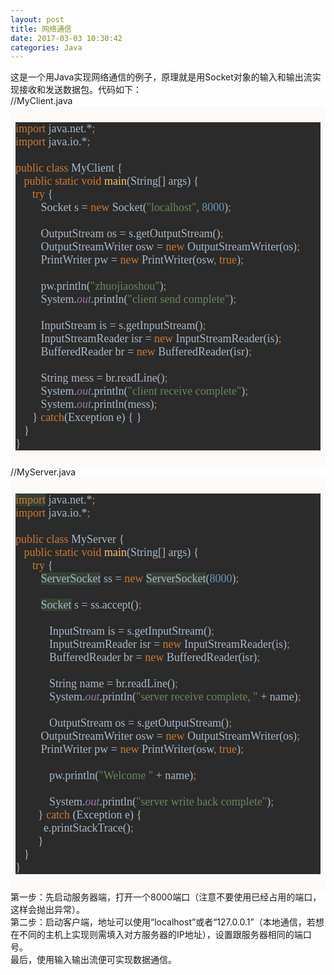 ```yaml
---
layout: post
title: 网络通信
date: 2017-03-03 10:30:42
categories: Java
---
```



<div>这是一个用Java实现网络通信的例子，原理就是用Socket对象的输入和输出流实现接收和发送数据包。代码如下：</div>
<div>//MyClient.java</div>
<div></div>
<div style="padding:8px; font-family:Monaco,Menlo,Consolas,'Courier New',monospace; color:rgb(51,51,51); background-color:rgb(251,250,248)">
<pre style="background-color:#2b2b2b; color:#a9b7c6; font-family:'Menlo'; font-size:13.5pt"><span style="color:#cc7832">import </span>java.net.*<span style="color:#cc7832">;
</span><span style="color:#cc7832">import </span>java.io.*<span style="color:#cc7832">;
</span><span style="color:#cc7832">
</span><span style="color:#cc7832">public class </span>MyClient {
&nbsp;&nbsp; <span style="color:#cc7832">public static void </span><span style="color:#ffc66d">main</span>(String[] args) {
&nbsp;&nbsp;&nbsp;&nbsp;&nbsp; <span style="color:#cc7832">try </span>{
&nbsp;&nbsp;&nbsp;&nbsp;&nbsp;&nbsp;&nbsp;&nbsp; Socket s = <span style="color:#cc7832">new </span>Socket(<span style="color:#6a8759">&quot;localhost&quot;</span><span style="color:#cc7832">, </span><span style="color:#6897bb">8000</span>)<span style="color:#cc7832">;
</span><span style="color:#cc7832">
</span><span style="color:#cc7832">&nbsp;&nbsp;&nbsp;&nbsp;&nbsp;&nbsp;&nbsp;&nbsp; </span>OutputStream os = s.getOutputStream()<span style="color:#cc7832">;
</span><span style="color:#cc7832">&nbsp;&nbsp;&nbsp;&nbsp;&nbsp;&nbsp;&nbsp;&nbsp; </span>OutputStreamWriter osw = <span style="color:#cc7832">new </span>OutputStreamWriter(os)<span style="color:#cc7832">;
</span><span style="color:#cc7832">&nbsp;&nbsp;&nbsp;&nbsp;&nbsp;&nbsp;&nbsp;&nbsp; </span>PrintWriter pw = <span style="color:#cc7832">new </span>PrintWriter(osw<span style="color:#cc7832">, true</span>)<span style="color:#cc7832">;
</span><span style="color:#cc7832">
</span><span style="color:#cc7832">&nbsp;&nbsp;&nbsp;&nbsp;&nbsp;&nbsp;&nbsp;&nbsp; </span>pw.println(<span style="color:#6a8759">&quot;zhuojiaoshou&quot;</span>)<span style="color:#cc7832">;
</span><span style="color:#cc7832">&nbsp;&nbsp;&nbsp;&nbsp;&nbsp;&nbsp;&nbsp;&nbsp; </span>System.<span style="color:#9876aa"><em>out</em></span>.println(<span style="color:#6a8759">&quot;client send complete&quot;</span>)<span style="color:#cc7832">;
</span><span style="color:#cc7832">
</span><span style="color:#cc7832">&nbsp;&nbsp;&nbsp;&nbsp;&nbsp;&nbsp;&nbsp;&nbsp; </span>InputStream is = s.getInputStream()<span style="color:#cc7832">;
</span><span style="color:#cc7832">&nbsp;&nbsp;&nbsp;&nbsp;&nbsp;&nbsp;&nbsp;&nbsp; </span>InputStreamReader isr = <span style="color:#cc7832">new </span>InputStreamReader(is)<span style="color:#cc7832">;
</span><span style="color:#cc7832">&nbsp;&nbsp;&nbsp;&nbsp;&nbsp;&nbsp;&nbsp;&nbsp; </span>BufferedReader br = <span style="color:#cc7832">new </span>BufferedReader(isr)<span style="color:#cc7832">;
</span><span style="color:#cc7832">
</span><span style="color:#cc7832">&nbsp;&nbsp;&nbsp;&nbsp;&nbsp;&nbsp;&nbsp;&nbsp; </span>String mess = br.readLine()<span style="color:#cc7832">;
</span><span style="color:#cc7832">&nbsp;&nbsp;&nbsp;&nbsp;&nbsp;&nbsp;&nbsp;&nbsp; </span>System.<span style="color:#9876aa"><em>out</em></span>.println(<span style="color:#6a8759">&quot;client receive complete&quot;</span>)<span style="color:#cc7832">;
</span><span style="color:#cc7832">&nbsp;&nbsp;&nbsp;&nbsp;&nbsp;&nbsp;&nbsp;&nbsp; </span>System.<span style="color:#9876aa"><em>out</em></span>.println(mess)<span style="color:#cc7832">;
</span><span style="color:#cc7832">&nbsp;&nbsp;&nbsp;&nbsp;&nbsp; </span>} <span style="color:#cc7832">catch</span>(Exception e) { }
&nbsp;&nbsp; }
}</pre>
</div>
<div>//MyServer.java</div>
<div></div>
<div style="padding:8px; font-family:Monaco,Menlo,Consolas,'Courier New',monospace; color:rgb(51,51,51); background-color:rgb(251,250,248)">
<pre style="background-color:#2b2b2b; color:#a9b7c6; font-family:'Menlo'; font-size:13.5pt"><span style="color:#cc7832; background-color:#344134">import</span><span style="color:#cc7832"> </span>java.net.*<span style="color:#cc7832">;
</span><span style="color:#cc7832">import </span>java.io.*<span style="color:#cc7832">;
</span><span style="color:#cc7832">
</span><span style="color:#cc7832">public class </span>MyServer {
&nbsp;&nbsp; <span style="color:#cc7832">public static void </span><span style="color:#ffc66d">main</span>(String[] args) {
&nbsp;&nbsp;&nbsp;&nbsp;&nbsp; <span style="color:#cc7832">try </span>{
&nbsp;&nbsp;&nbsp;&nbsp;&nbsp;&nbsp;&nbsp;&nbsp; <span style="background-color:#344134">ServerSocket</span> ss = <span style="color:#cc7832">new </span><span style="background-color:#344134">ServerSocket</span>(<span style="color:#6897bb">8000</span>)<span style="color:#cc7832">;
</span><span style="color:#cc7832">
</span><span style="color:#cc7832">&nbsp;&nbsp;&nbsp;&nbsp;&nbsp;&nbsp;&nbsp;&nbsp; </span><span style="background-color:#344134">Socket</span> s = ss.accept()<span style="color:#cc7832">;
</span><span style="color:#cc7832">
</span><span style="color:#cc7832">&nbsp;&nbsp;&nbsp;&nbsp;&nbsp;&nbsp;&nbsp;&nbsp;&nbsp;&nbsp;&nbsp; </span>InputStream is = s.getInputStream()<span style="color:#cc7832">;
</span><span style="color:#cc7832">&nbsp;&nbsp;&nbsp;&nbsp;&nbsp;&nbsp;&nbsp;&nbsp;&nbsp;&nbsp;&nbsp; </span>InputStreamReader isr = <span style="color:#cc7832">new </span>InputStreamReader(is)<span style="color:#cc7832">;
</span><span style="color:#cc7832">&nbsp;&nbsp;&nbsp;&nbsp;&nbsp;&nbsp;&nbsp;&nbsp;&nbsp;&nbsp;&nbsp; </span>BufferedReader br = <span style="color:#cc7832">new </span>BufferedReader(isr)<span style="color:#cc7832">;
</span><span style="color:#cc7832">
</span><span style="color:#cc7832">&nbsp;&nbsp;&nbsp;&nbsp;&nbsp;&nbsp;&nbsp;&nbsp;&nbsp;&nbsp;&nbsp; </span>String name = br.readLine()<span style="color:#cc7832">;
</span><span style="color:#cc7832">&nbsp;&nbsp;&nbsp;&nbsp;&nbsp;&nbsp;&nbsp;&nbsp;&nbsp;&nbsp;&nbsp; </span>System.<span style="color:#9876aa"><em>out</em></span>.println(<span style="color:#6a8759">&quot;server receive complete, &quot; </span>&#43; name)<span style="color:#cc7832">;
</span><span style="color:#cc7832">
</span><span style="color:#cc7832">&nbsp;&nbsp;&nbsp;&nbsp;&nbsp;&nbsp;&nbsp;&nbsp;&nbsp;&nbsp;&nbsp; </span>OutputStream os = s.getOutputStream()<span style="color:#cc7832">;
</span><span style="color:#cc7832">&nbsp;&nbsp;&nbsp;&nbsp;&nbsp;&nbsp;&nbsp;&nbsp; </span>OutputStreamWriter osw = <span style="color:#cc7832">new </span>OutputStreamWriter(os)<span style="color:#cc7832">;
</span><span style="color:#cc7832">&nbsp;&nbsp;&nbsp;&nbsp;&nbsp;&nbsp;&nbsp;&nbsp; </span>PrintWriter pw = <span style="color:#cc7832">new </span>PrintWriter(osw<span style="color:#cc7832">, true</span>)<span style="color:#cc7832">;
</span><span style="color:#cc7832">
</span><span style="color:#cc7832">&nbsp;&nbsp;&nbsp;&nbsp;&nbsp;&nbsp;&nbsp;&nbsp;&nbsp;&nbsp;&nbsp; </span>pw.println(<span style="color:#6a8759">&quot;Welcome &quot; </span>&#43; name)<span style="color:#cc7832">;
</span><span style="color:#cc7832">
</span><span style="color:#cc7832">&nbsp;&nbsp;&nbsp;&nbsp;&nbsp;&nbsp;&nbsp;&nbsp;&nbsp;&nbsp;&nbsp; </span>System.<span style="color:#9876aa"><em>out</em></span>.println(<span style="color:#6a8759">&quot;server write back complete&quot;</span>)<span style="color:#cc7832">;
</span><span style="color:#cc7832">&nbsp;&nbsp;&nbsp;&nbsp;&nbsp;&nbsp;&nbsp; </span>} <span style="color:#cc7832">catch </span>(Exception e) {
&nbsp;&nbsp;&nbsp;&nbsp;&nbsp;&nbsp;&nbsp;&nbsp;&nbsp; e.printStackTrace()<span style="color:#cc7832">;
</span><span style="color:#cc7832">&nbsp;&nbsp;&nbsp;&nbsp;&nbsp;&nbsp;&nbsp; </span>}
&nbsp;&nbsp; }
}</pre>
</div>
<div>第一步：先启动服务器端，打开一个8000端口（注意不要使用已经占用的端口，这样会抛出异常）。</div>
<div>第二步：启动客户端，地址可以使用“localhost”或者“127.0.0.1”（本地通信，若想在不同的主机上实现则需填入对方服务器的IP地址），设置跟服务器相同的端口号。</div>
<div>最后，使用输入输出流便可实现数据通信。</div>
<div></div>
